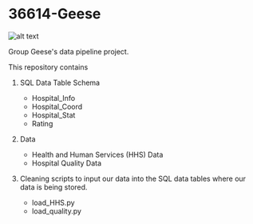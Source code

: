 
# 36614-Geese

![alt text](https://media.istockphoto.com/id/1277343373/vector/banner-with-isolated-on-white-background-flying-migratory-birds.jpg?s=612x612&w=0&k=20&c=gE3-xy7SaeHd4tygjH81YOcchZn3a8g5AkV7MHBUwJ4=)

Group Geese's data pipeline project.

This repository contains 

1. SQL Data Table Schema

    - Hospital_Info
    - Hospital_Coord
    - Hospital_Stat
    - Rating
    
2. Data

    - Health and Human Services (HHS) Data
    - Hospital Quality Data

3. Cleaning scripts to input our data into the SQL
data tables where our data is being stored.

    - load_HHS.py
    - load_quality.py
